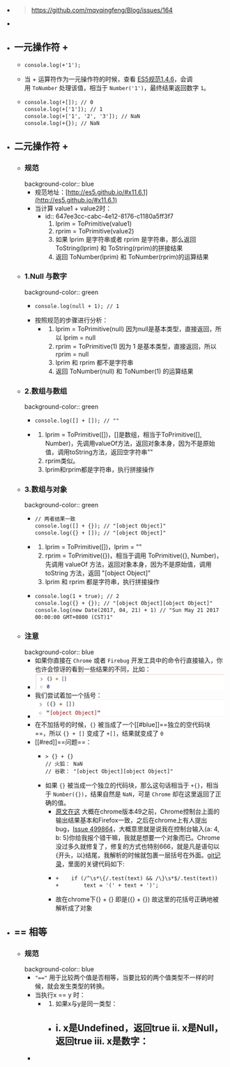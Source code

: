 - > https://github.com/mqyqingfeng/Blog/issues/164
-
- ## 一元操作符 +
	- ```
	  console.log(+'1');
	  ```
	- 当 + 运算符作为一元操作符的时候，查看 [ES5规范1.4.6](http://es5.github.io/#x11.4.6)，会调用 `ToNumber` 处理该值，相当于 `Number('1')`，最终结果返回数字 `1`。
	- ```
	  console.log(+[]); // 0
	  console.log(+['1']); // 1
	  console.log(+['1', '2', '3']); // NaN
	  console.log(+{}); // NaN
	  ```
- ## 二元操作符 +
	- ### 规范
	  background-color:: blue
		- 规范地址：[http://es5.github.io/#x11.6.1](http://es5.github.io/#x11.6.1)
		- 当计算 value1 + value2时：
			- id:: 647ee3cc-cabc-4e12-8176-c1180a5ff3f7
			  1. lprim = ToPrimitive(value1)
			  2. rprim = ToPrimitive(value2)
			  3. 如果 lprim 是字符串或者 rprim 是字符串，那么返回 ToString(lprim) 和 ToString(rprim)的拼接结果
			  4. 返回 ToNumber(lprim) 和 ToNumber(rprim)的运算结果
	- ### 1.Null 与数字
	  background-color:: green
		- ```
		  console.log(null + 1); // 1
		  ```
		- 按照规范的步骤进行分析：
			- 1. lprim = ToPrimitive(null) 因为null是基本类型，直接返回，所以 lprim = null
			  2. rprim = ToPrimitive(1) 因为 1 是基本类型，直接返回，所以 rprim = null
			  3. lprim 和 rprim 都不是字符串
			  4. 返回 ToNumber(null) 和 ToNumber(1) 的运算结果
	- ### 2.数组与数组
	  background-color:: green
		- ```
		  console.log([] + []); // ""
		  ```
		- 1. lprim = ToPrimitive([])，[]是数组，相当于ToPrimitive([], Number)，先调用valueOf方法，返回对象本身，因为不是原始值，调用toString方法，返回空字符串""
		  2. rprim类似。
		  3. lprim和rprim都是字符串，执行拼接操作
	- ### 3.数组与对象
	  background-color:: green
		- ```
		  // 两者结果一致
		  console.log([] + {}); // "[object Object]"
		  console.log({} + []); // "[object Object]"
		  ```
		- 1. lprim = ToPrimitive([])，lprim = ""
		  2. rprim = ToPrimitive({})，相当于调用 ToPrimitive({}, Number)，先调用 valueOf 方法，返回对象本身，因为不是原始值，调用 toString 方法，返回 "[object Object]"
		  3. lprim 和 rprim 都是字符串，执行拼接操作
		- ```
		  console.log(1 + true); // 2
		  console.log({} + {}); // "[object Object][object Object]"
		  console.log(new Date(2017, 04, 21) + 1) // "Sun May 21 2017 00:00:00 GMT+0800 (CST)1"
		  ```
	- ### 注意
	  background-color:: blue
		- 如果你直接在 `Chrome` 或者 `Firebug` 开发工具中的命令行直接输入，你也许会惊讶的看到一些结果的不同，比如：
		- ![image.png](../assets/image_1686038140320_0.png)
		- 我们尝试着加一个括号：
		- ![image.png](../assets/image_1686038178117_0.png)
		- 在不加括号的时候，`{}` 被当成了一个[[#blue]]==独立的空代码块==，所以 `{} + []` 变成了 `+[]`，结果就变成了 `0`
		- [[#red]]==问题==：
			- ```
			  > {} + {}
			  // 火狐： NaN
			  // 谷歌： "[object Object][object Object]"
			  ```
			- 如果 `{}` 被当成一个独立的代码块，那么这句话相当于 `+{}`，相当于 `Number({})`，结果自然是 `NaN`，可是 `Chrome` 却在这里返回了正确的值。
				- [原文在这](https://juejin.cn/post/6844903558526009352#heading-23)
				  大概在chrome版本49之前，Chrome控制台上面的输出结果基本和Firefox一致，之后在chrome上有人提出bug，[Issue 499864](https://bugs.chromium.org/p/chromium/issues/detail?id=499864)，大概意思就是说我在控制台输入{a: 4, b: 5}你给我报个错干嘛，我就是想要一个对象而已。Chrome没过多久就修复了，修复的方式也特别666，就是凡是语句以{开头，以}结尾，我解析的时候就包裹一层括号在外面。[git记录](https://chromium.googlesource.com/chromium/src.git/+/4fd348fdb9c0b3842829acdfb2b82c86dacd8e0a%5E!/#F2)，里面的关键代码如下:
				- ```
				  +    if (/^\s*\{/.test(text) && /\}\s*$/.test(text))
				  +        text = '(' + text + ')';
				  ```
				- 故在chrome下{} + {} 即是({} + {})
				  故这里的花括号正确地被解析成了对象
- ## == 相等
	- ### 规范
	  background-color:: blue
		- `"=="` 用于比较两个值是否相等，当要比较的两个值类型不一样的时候，就会发生类型的转换。
		- 当执行x == y 时：
			- 1. 如果x与y是同一类型：
				- i. x是Undefined，返回true
				  ii. x是Null，返回true
				  iii. x是数字：
					-
		-